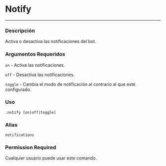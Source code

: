 # Notify
---
### Descripción
Activa o desactiva las notificaciones del bot.
### Argumentos Requeridos
`on` - Activa las notificaciones.

`off` - Desactiva las notificaciones.

`toggle` - Cambia el modo de notificación al contrario al que esté configurado.
### Uso
```
.notify [on|off|toggle]
```
### Alias
`notifications`
### Permission Required
Cualquier usuario puede usar este comando.
